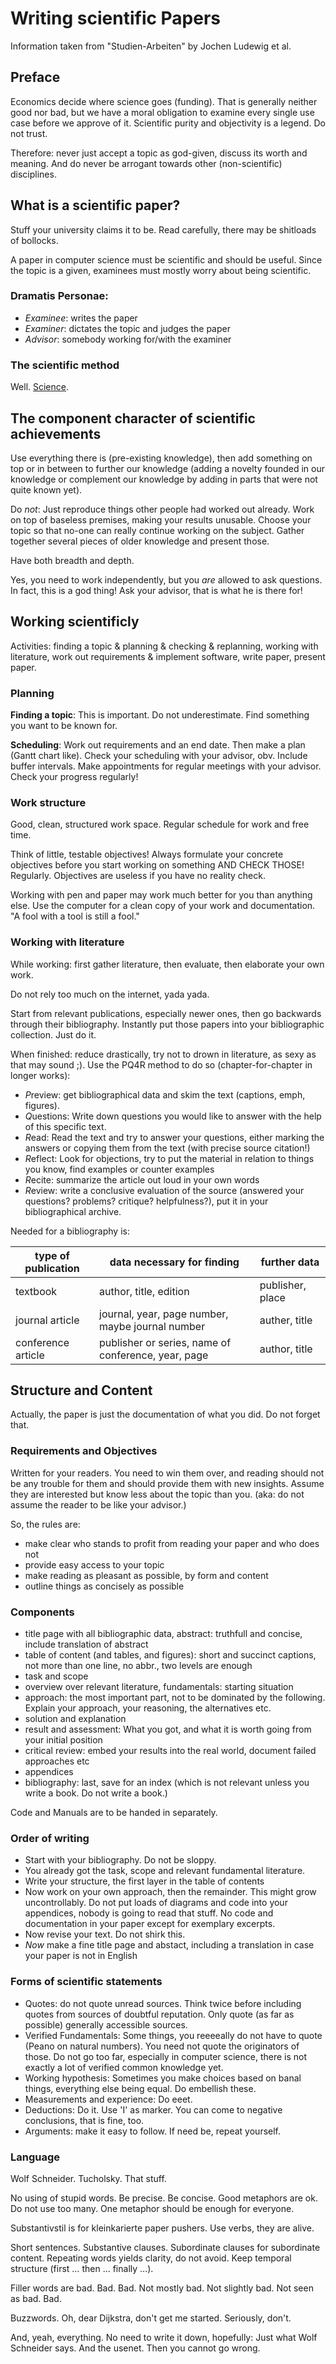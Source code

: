 # Writing scientific Papers

Information taken from "Studien-Arbeiten" by Jochen Ludewig et al.

## Preface

Economics decide where science goes (funding). That is generally neither good nor bad, but we have a moral obligation to examine every single use case before we approve of it. Scientific purity and objectivity is a legend. Do not trust.

Therefore: never just accept a topic as god-given, discuss its worth and meaning. And do never be arrogant towards other (non-scientific) disciplines.


## What is a scientific paper?

Stuff your university claims it to be. Read carefully, there may be shitloads of bollocks.

A paper in computer science must be scientific and should be useful. Since the topic is a given, examinees must mostly worry about being scientific.

### Dramatis Personae:

* *Examinee*: writes the paper
* *Examiner*: dictates the topic and judges the paper
* *Advisor*: somebody working for/with the examiner

### The scientific method

Well. [Science](http://hpmor.com).

## The component character of scientific achievements

Use everything there is (pre-existing knowledge), then add something on top or in between to further our knowledge (adding a novelty founded in our knowledge or complement our knowledge by adding in parts that were not quite known yet).

Do *not*: Just reproduce things other people had worked out already. Work on top of baseless premises, making your results unusable. Choose your topic so that no-one can really continue working on the subject. Gather together several pieces of older knowledge and present those. 

Have both breadth and depth.

Yes, you need to work independently, but you *are* allowed to ask questions. In fact, this is a god thing! Ask your advisor, that is what he is there for!


## Working scientificly

Activities: finding a topic & planning & checking & replanning, working with literature, work out requirements & implement software, write paper, present paper.

### Planning

**Finding a topic**: This is important. Do not underestimate. Find something you want to be known for. 

**Scheduling**: Work out requirements and an end date. Then make a plan (Gantt chart like). Check your scheduling with your advisor, obv. Include buffer intervals. Make appointments for regular meetings with your advisor. Check your progress regularly!

### Work structure

Good, clean, structured work space. Regular schedule for work and free time. 

Think of little, testable objectives! Always formulate your concrete objectives before you start working on something AND CHECK THOSE! Regularly. Objectives are useless if you have no reality check.

Working with pen and paper may work much better for you than anything else. Use the computer for a clean copy of your work and documentation. "A fool with a tool is still a fool."

### Working with literature

While working: first gather literature, then evaluate, then elaborate your own work. 

Do not rely too much on the internet, yada yada.

Start from relevant publications, especially newer ones, then go backwards through their bibliography. Instantly put those papers into your bibliographic collection. Just do it.

When finished: reduce drastically, try not to drown in literature, as sexy as that may sound ;). Use the PQ4R method to do so (chapter-for-chapter in longer works):
* *P*review: get bibliographical data and skim the text (captions, emph, figures).
* *Q*uestions: Write down questions you would like to answer with the help of this specific text.
* *R*ead: Read the text and try to answer your questions, either marking the answers or copying them from the text (with precise source citation!)
* *R*eflect: Look for objections, try to put the material in relation to things you know, find examples or counter examples
* *R*ecite: summarize the article out loud in your own words
* *R*eview: write a conclusive evaluation of the source (answered your questions? problems? critique? helpfulness?), put it in your bibliographical archive.

Needed for a bibliography is: 

type of publication | data necessary for finding | further data
--------------------|----------------------------|--------------
textbook            | author, title, edition     | publisher, place
journal article     | journal, year, page number, maybe journal number | auther, title
conference article  | publisher or series, name of conference, year, page | author, title


## Structure and Content

Actually, the paper is just the documentation of what you did. Do not forget that.

### Requirements and Objectives

Written for your readers. You need to win them over, and reading should not be any trouble for them and should provide them with new insights. Assume they are interested but know less about the topic than you. (aka: do not assume the reader to be like your advisor.)

So, the rules are:
* make clear who stands to profit from reading your paper and who does not
* provide easy access to your topic
* make reading as pleasant as possible, by form and content
* outline things as concisely as possible

### Components

* title page with all bibliographic data, abstract: truthfull and concise, include translation of abstract
* table of content (and tables, and figures): short and succinct captions, not more than one line, no abbr., two levels are enough
* task and scope
* overview over relevant literature, fundamentals: starting situation 
* approach: the most important part, not to be dominated by the following. Explain your approach, your reasoning, the alternatives etc.
* solution and explanation
* result and assessment: What you got, and what it is worth going from your initial position
* critical review: embed your results into the real world, document failed approaches etc
* appendices
* bibliography: last, save for an index (which is not relevant unless you write a book. Do not write a book.)

Code and Manuals are to be handed in separately.

### Order of writing

* Start with your bibliography. Do not be sloppy.
* You already got the task, scope and relevant fundamental literature. 
* Write your structure, the first layer in the table of contents
* Now work on your own approach, then the remainder. This might grow uncontrollably. Do not put loads of diagrams and code into your appendices, nobody is going to read that stuff. No code and documentation in your paper except for exemplary excerpts.
* Now revise your text. Do not shirk this.
* *Now* make a fine title page and abstact, including a translation in case your paper is not in English

### Forms of scientific statements

* Quotes: do not quote unread sources. Think twice before including quotes from sources of doubtful reputation. Only quote (as far as possible) generally accessible sources.
* Verified Fundamentals: Some things, you reeeeally do not have to quote (Peano on natural numbers). You need not quote the originators of those. Do not go too far, especially in computer science, there is not exactly a lot of verified common knowledge yet.
* Working hypothesis: Sometimes you make choices based on banal things, everything else being equal. Do embellish these.
* Measurements and experience: Do eeet.
* Deductions: Do it. Use 'I' as marker. You can come to negative conclusions, that is fine, too. 
* Arguments: make it easy to follow. If need be, repeat yourself.

### Language

Wolf Schneider. Tucholsky. That stuff. 

No using of stupid words. Be precise. Be concise. Good metaphors are ok. Do not use too many. One metaphor should be enough for everyone.

Substantivstil is for kleinkarierte paper pushers. Use verbs, they are alive.

Short sentences. Substantive clauses. Subordinate clauses for subordinate content. Repeating words yields clarity, do not avoid. Keep temporal structure (first … then … finally …).

Filler words are bad. Bad. Bad. Not mostly bad. Not slightly bad. Not seen as bad. Bad. 

Buzzwords. Oh, dear Dijkstra, don't get me started. Seriously, don't. 

And, yeah, everything. No need to write it down, hopefully: Just what Wolf Schneider says. And the usenet. Then you cannot go wrong.
